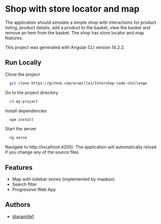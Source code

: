 
# Shop with store locator and map

The application should simulate a simple shop with interactions for product listing, product
details, add a product to the basket, view the basket and remove an item from the basket.
The shop has store locator and map features. 

This project was generated with Angular CLI version 14.2.2.




## Run Locally

Clone the project

```bash
  git clone https://github.com/aramille1/Intershop-code-challenge
```

Go to the project directory

```bash
  cd my-project
```

Install dependencies

```bash
  npm install
```

Start the server

```bash
  ng serve
```

Navigate to http://localhost:4200/. The application will automatically reload if you change any of the source files.
## Features

- Map with sidebar stores (implemented by mapbox)
- Search filter
- Progressive Web App


## Authors

- [@aramille1](https://www.github.com/aramille1)

